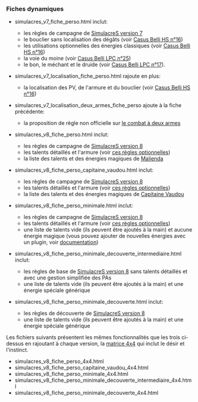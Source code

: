 ### Fiches dynamiques

- simulacres_v7_fiche_perso.html inclut:
    - les règles de campagne de [SimulacreS version 7](https://www.facebook.com/groups/Simulacres/permalink/1512926132293121/)
    - le bouclier sans localisation des dégâts (voir [Casus Belli HS n°16](http://confrerie-acier.chez-alice.fr/localisation%20armures%20et%20autres.htm))
    - les utilisations optionnelles des énergies classiques (voir [Casus Belli HS n°16](http://confrerie-acier.chez-alice.fr/localisation%20armures%20et%20autres.htm))
    - la voie du moine (voir [Casus Belli LPC n°25](http://joueursdurepaire.free.fr/casus_belli/cb_LPC25.html))
    - le bon, le méchant et le druide (voir [Casus Belli LPC n°17](http://joueursdurepaire.free.fr/casus_belli/cb_LPC17.html)).

- simulacres_v7_localisation_fiche_perso.html rajoute en plus:
    - la localisation des PV, de l'armure et du bouclier (voir [Casus Belli HS n°16](http://confrerie-acier.chez-alice.fr/localisation%20armures%20et%20autres.htm))

- simulacres_v7_localisation_deux_armes_fiche_perso ajoute à la fiche précédente:
    - la proposition de règle non officielle sur [le combat à deux armes](https://www.facebook.com/groups/Simulacres/permalink/2507313226187735/)

- simulacres_v8_fiche_perso.html inclut:
    - les règles de campagne de [SimulacreS version 8](https://www.facebook.com/groups/Simulacres/permalink/2324033054515754/)
    - les talents détaillés et l'armure (voir [ces règles optionnelles](https://www.facebook.com/groups/Simulacres/permalink/2186771051575289/))
    - la liste des talents et des énergies magiques de [Malienda](https://www.facebook.com/groups/Simulacres/permalink/1512926132293121/)

- simulacres_v8_fiche_perso_capitaine_vaudou.html inclut:
    - les règles de campagne de [SimulacreS version 8](https://www.facebook.com/groups/Simulacres/permalink/2324033054515754/)
    - les talents détaillés et l'armure (voir [ces règles optionnelles](https://www.facebook.com/groups/Simulacres/permalink/2186771051575289/))
    - la liste des talents et des énergies magiques de [Capitaine Vaudou](https://www.black-book-editions.fr/catalogue.php?id=704)

- simulacres_v8_fiche_perso_minimale.html inclut:
    - les règles de campagne de [SimulacreS version 8](https://www.facebook.com/groups/Simulacres/permalink/2324033054515754/)
    - les talents détaillés et l'armure (voir [ces règles optionnelles](https://www.facebook.com/groups/Simulacres/permalink/2186771051575289/))
    - une liste de talents vide (ils peuvent être ajoutés à la main) et aucune énergie magique (vous pouvez ajouter de nouvelles énergies avec un plugin, voir [documentation](../../#Plugins))

- simulacres_v8_fiche_perso_minimale_decouverte_intermediaire.html inclut:
  - les règles de base de [SimulacreS version 8](https://www.facebook.com/groups/Simulacres/permalink/2324033054515754/) sans talents détaillés et avec une gestion simplifiée des PAs 
  - une liste de talents vide (ils peuvent être ajoutés à la main) et une énergie spéciale générique

- simulacres_v8_fiche_perso_minimale_decouverte.html inclut:
    - les règles de découverte de [SimulacreS version 8](https://www.facebook.com/groups/Simulacres/permalink/2324033054515754/)
    - une liste de talents vide (ils peuvent être ajoutés à la main) et une énergie spéciale générique

Les fichiers suivants présentent les mêmes fonctionnalités que les trois ci-dessus en rajoutant à chaque version, la [matrice 4x4](https://www.facebook.com/groups/Simulacres/permalink/2532857676966623/) qui inclut le désir et l'instinct.

- simulacres_v8_fiche_perso_4x4.html
- simulacres_v8_fiche_perso_capitaine_vaudou_4x4.html
- simulacres_v8_fiche_perso_minimale_4x4.html
- simulacres_v8_fiche_perso_minimale_decouverte_intermediaire_4x4.html
- simulacres_v8_fiche_perso_minimale_decouverte_4x4.html
